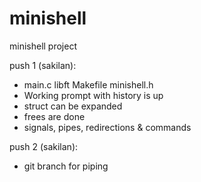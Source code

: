 # minishell
minishell project

push 1 (sakilan):
- main.c libft Makefile minishell.h
- Working prompt with history is up
- struct can be expanded
- frees are done
- signals, pipes, redirections & commands

push 2 (sakilan):
- git branch for piping
